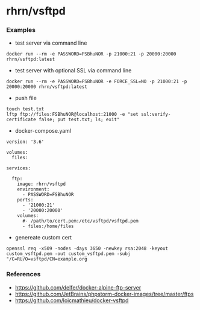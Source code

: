 # rhrn/vsftpd

### Examples

* test server via command line
```
docker run --rm -e PASSWORD=FSBhuNOR -p 21000:21 -p 20000:20000 rhrn/vsftpd:latest
```

* test server with optional SSL via command line
```
docker run --rm -e PASSWORD=FSBhuNOR -e FORCE_SSL=NO -p 21000:21 -p 20000:20000 rhrn/vsftpd:latest
```

* push file
```
touch test.txt
lftp ftp://files:FSBhuNOR@localhost:21000 -e "set ssl:verify-certificate false; put test.txt; ls; exit"
```

* docker-compose.yaml
```
version: '3.6'

volumes:
  files:

services:

  ftp:
    image: rhrn/vsftpd
    environment:
      - PASSWORD=FSBhuNOR
    ports:
      - '21000:21'
      - '20000:20000'
    volumes:
      #- /path/to/cert.pem:/etc/vsftpd/vsftpd.pem
      - files:/home/files
```

* genereate custom cert
```
openssl req -x509 -nodes -days 3650 -newkey rsa:2048 -keyout custom_vsftpd.pem -out custom_vsftpd.pem -subj "/C=RU/O=vsftpd/CN=example.org
```

### References
- https://github.com/delfer/docker-alpine-ftp-server
- https://github.com/JetBrains/phpstorm-docker-images/tree/master/ftps
- https://github.com/loicmathieu/docker-vsftpd
